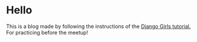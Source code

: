 # Hello
This is a blog made by following the instructions of the [Django Girls tutorial.](http://tutorial.djangogirls.org/en/)
For practicing before the meetup!
